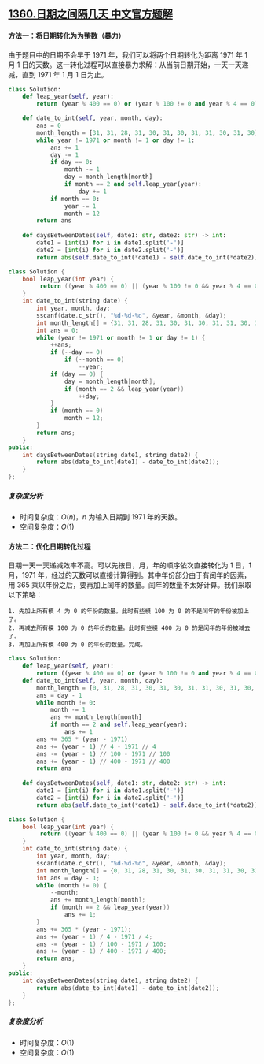## [1360.日期之间隔几天 中文官方题解](https://leetcode.cn/problems/number-of-days-between-two-dates/solutions/100000/ri-qi-zhi-jian-ge-ji-tian-by-leetcode-solution)

#### 方法一：将日期转化为为整数（暴力）

由于题目中的日期不会早于 1971 年，我们可以将两个日期转化为距离 1971 年 1 月 1 日的天数。这一转化过程可以直接暴力求解：从当前日期开始，一天一天递减，直到 1971 年 1 月 1 日为止。

```python []
class Solution:
    def leap_year(self, year):
        return (year % 400 == 0) or (year % 100 != 0 and year % 4 == 0)

    def date_to_int(self, year, month, day):
        ans = 0
        month_length = [31, 31, 28, 31, 30, 31, 30, 31, 31, 30, 31, 30]
        while year != 1971 or month != 1 or day != 1:
            ans += 1
            day -= 1
            if day == 0:
                month -= 1
                day = month_length[month]
                if month == 2 and self.leap_year(year):
                    day += 1
            if month == 0:
                year -= 1
                month = 12
        return ans
            
    def daysBetweenDates(self, date1: str, date2: str) -> int:
        date1 = [int(i) for i in date1.split('-')]
        date2 = [int(i) for i in date2.split('-')]
        return abs(self.date_to_int(*date1) - self.date_to_int(*date2))

```

```C++ []
class Solution {
    bool leap_year(int year) {
         return ((year % 400 == 0) || (year % 100 != 0 && year % 4 == 0));
    }
    int date_to_int(string date) {
        int year, month, day;
        sscanf(date.c_str(), "%d-%d-%d", &year, &month, &day);
        int month_length[] = {31, 31, 28, 31, 30, 31, 30, 31, 31, 30, 31, 30};
        int ans = 0;
        while (year != 1971 or month != 1 or day != 1) {
            ++ans;
            if (--day == 0)
                if (--month == 0)
                    --year;
            if (day == 0) {
                day = month_length[month];
                if (month == 2 && leap_year(year))
                    ++day;
            }
            if (month == 0)
                month = 12;
        }
        return ans;
    }
public:
    int daysBetweenDates(string date1, string date2) {
        return abs(date_to_int(date1) - date_to_int(date2));
    }
};
```

##### 复杂度分析

  * 时间复杂度：$O(n)$，$n$ 为输入日期到 1971 年的天数。
  * 空间复杂度：$O(1)$

#### 方法二：优化日期转化过程

日期一天一天递减效率不高。可以先按日，月，年的顺序依次直接转化为 1 日，1 月，1971 年，经过的天数可以直接计算得到。其中年份部分由于有闰年的因素，用 365 乘以年份之后，要再加上闰年的数量。闰年的数量不太好计算。我们采取以下策略：

    1. 先加上所有模 4 为 0 的年份的数量。此时有些模 100 为 0 的不是闰年的年份被加上了。
    2. 再减去所有模 100 为 0 的年份的数量。此时有些模 400 为 0 的是闰年的年份被减去了。
    3. 再加上所有模 400 为 0 的年份的数量。完成。

```python []
class Solution:
    def leap_year(self, year):
        return ((year % 400 == 0) or (year % 100 != 0 and year % 4 == 0))
    def date_to_int(self, year, month, day):
        month_length = [0, 31, 28, 31, 30, 31, 30, 31, 31, 30, 31, 30, 31]
        ans = day - 1
        while month != 0:
            month -= 1
            ans += month_length[month]
            if month == 2 and self.leap_year(year):
                ans += 1
        ans += 365 * (year - 1971)
        ans += (year - 1) // 4 - 1971 // 4
        ans -= (year - 1) // 100 - 1971 // 100
        ans += (year - 1) // 400 - 1971 // 400
        return ans
            
    def daysBetweenDates(self, date1: str, date2: str) -> int:
        date1 = [int(i) for i in date1.split('-')]
        date2 = [int(i) for i in date2.split('-')]
        return abs(self.date_to_int(*date1) - self.date_to_int(*date2))

```

```C++ []
class Solution {
    bool leap_year(int year) {
         return ((year % 400 == 0) || (year % 100 != 0 && year % 4 == 0));
    }
    int date_to_int(string date) {
        int year, month, day;
        sscanf(date.c_str(), "%d-%d-%d", &year, &month, &day);
        int month_length[] = {0, 31, 28, 31, 30, 31, 30, 31, 31, 30, 31, 30, 31};
        int ans = day - 1;
        while (month != 0) {
            --month;
            ans += month_length[month];
            if (month == 2 && leap_year(year))
                ans += 1;
        }
        ans += 365 * (year - 1971);
        ans += (year - 1) / 4 - 1971 / 4;
        ans -= (year - 1) / 100 - 1971 / 100;
        ans += (year - 1) / 400 - 1971 / 400;
        return ans;
    }
public:
    int daysBetweenDates(string date1, string date2) {
        return abs(date_to_int(date1) - date_to_int(date2));
    }
};
```

##### 复杂度分析

  * 时间复杂度：$O(1)$
  * 空间复杂度：$O(1)$